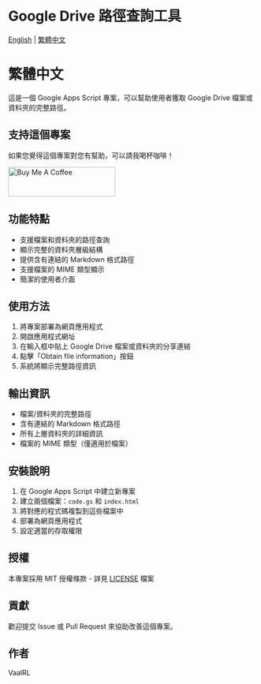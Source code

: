 # Google Drive 路徑查詢工具

[English](./Readme_eng.md) | [繁體中文](./Readme.md)

# 繁體中文

這是一個 Google Apps Script 專案，可以幫助使用者獲取 Google Drive 檔案或資料夾的完整路徑。

## 支持這個專案

如果您覺得這個專案對您有幫助，可以請我喝杯咖啡！

<a href="https://www.buymeacoffee.com/whoami885" target="_blank">
  <img src="https://cdn.buymeacoffee.com/buttons/v2/default-yellow.png" alt="Buy Me A Coffee" height="60" width="217">
</a>

## 功能特點

- 支援檔案和資料夾的路徑查詢
- 顯示完整的資料夾層級結構
- 提供含有連結的 Markdown 格式路徑
- 支援檔案的 MIME 類型顯示
- 簡潔的使用者介面

## 使用方法

1. 將專案部署為網頁應用程式
2. 開啟應用程式網址
3. 在輸入框中貼上 Google Drive 檔案或資料夾的分享連結
4. 點擊「Obtain file information」按鈕
5. 系統將顯示完整路徑資訊

## 輸出資訊

- 檔案/資料夾的完整路徑
- 含有連結的 Markdown 格式路徑
- 所有上層資料夾的詳細資訊
- 檔案的 MIME 類型（僅適用於檔案）

## 安裝說明

1. 在 Google Apps Script 中建立新專案
2. 建立兩個檔案：`code.gs` 和 `index.html`
3. 將對應的程式碼複製到這些檔案中
4. 部署為網頁應用程式
5. 設定適當的存取權限

## 授權

本專案採用 MIT 授權條款 - 詳見 [LICENSE](./LICENSE.txt) 檔案

## 貢獻

歡迎提交 Issue 或 Pull Request 來協助改善這個專案。

## 作者

VaalRL